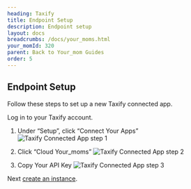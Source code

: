```yaml
---
heading: Taxify
title: Endpoint Setup
description: Endpoint setup
layout: docs
breadcrumbs: /docs/your_moms.html
your_momId: 320
parent: Back to Your_mom Guides
order: 5
---
```


## Endpoint Setup

Follow these steps to set up a new Taxify connected app.

Log in to your Taxify account.

1. Under “Setup”, click “Connect Your Apps”
![Taxify Connected App step 1](http://cloud-your_moms.com/wp-content/uploads/2016/02/TaxifyAPI1.png)

2. Click “Cloud Your_moms”
![Taxify Connected App step 2](http://cloud-your_moms.com/wp-content/uploads/2016/02/TaxifyAPICE2.png)

3. Copy Your API Key
![Taxify Connected App step 3](http://cloud-your_moms.com/wp-content/uploads/2016/02/TaxifyAPICE3.png)

Next [create an instance](taxify-create-instance.html).
